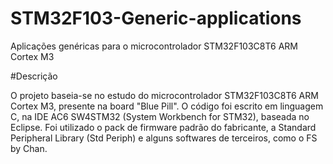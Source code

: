 # STM32F103-Generic-applications
Aplicações genéricas para o microcontrolador STM32F103C8T6 ARM Cortex M3


#Descrição

O projeto baseia-se no estudo do microcontrolador STM32F103C8T6 ARM Cortex M3, presente na board "Blue Pill".
O código foi escrito em linguagem C, na IDE AC6 SW4STM32 (System Workbench for STM32), baseada no Eclipse.
Foi utilizado o pack de firmware padrão do fabricante, a Standard Peripheral Library (Std Periph) e alguns softwares de terceiros, como o FS by Chan.

